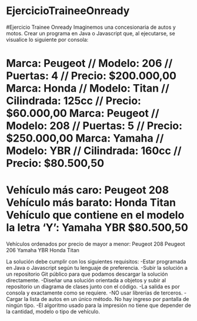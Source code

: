 # EjercicioTraineeOnready

#Ejercicio Trainee Onready
Imaginemos una concesionaria de autos y motos.
Crear un programa en Java o Javascript que, al ejecutarse, se visualice lo siguiente por consola:


Marca: Peugeot // Modelo: 206 // Puertas: 4 // Precio: $200.000,00
Marca: Honda // Modelo: Titan // Cilindrada: 125cc // Precio: $60.000,00
Marca: Peugeot // Modelo: 208 // Puertas: 5 // Precio: $250.000,00
Marca: Yamaha // Modelo: YBR // Cilindrada: 160cc // Precio: $80.500,50
=============================
Vehículo más caro: Peugeot 208
Vehículo más barato: Honda Titan
Vehículo que contiene en el modelo la letra ‘Y’: Yamaha YBR $80.500,50
=============================
Vehículos ordenados por precio de mayor a menor:
Peugeot 208
Peugeot 206
Yamaha YBR
Honda Titan


La solución debe cumplir con los siguientes requisitos:
-Estar programada en Java o Javascript según tu lenguaje de preferencia.
-Subir la solución a un repositorio Git público para que podamos descargar la solución directamente.
-Diseñar una solución orientada a objetos y subir al repositorio un diagrama de clases junto con el código.
-La salida es por consola y exactamente como se requiere.
-NO usar librerías de terceros.
-Cargar la lista de autos en un único método. No hay ingreso por pantalla de ningún tipo.
-El algoritmo usado para la impresión no tiene que depender de la cantidad, modelo o tipo de vehículo.
